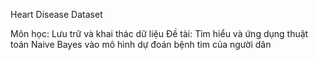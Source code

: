 Heart Disease Dataset

Môn học: Lưu trữ và khai thác dữ liệu
Đề tài: Tìm hiểu và ứng dụng thuật toán Naive Bayes vào mô hình dự đoán bệnh tim của người dân
